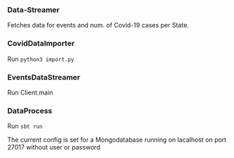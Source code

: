 ### Data-Streamer
Fetches data for events and num. of Covid-19 cases per State.

### CovidDataImporter
Run `python3 import.py`

### EventsDataStreamer
Run Client.main

### DataProcess
Run `sbt run`


The current config is set for a Mongodatabase running on lacalhost on port 27017 without user or password
